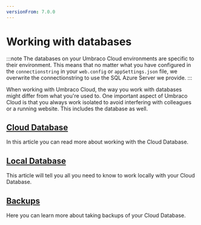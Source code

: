```yaml
---
versionFrom: 7.0.0
---
```


# Working with databases

:::note
The databases on your Umbraco Cloud environments are specific to their environment. This means that no matter what you have configured in the `connectionstring` in your `web.config` or `appSettings.json`  file, we overwrite the connectionstring to use the SQL Azure Server we provide.
:::

When working with Umbraco Cloud, the way you work with databases might differ from what you're used to. One important aspect of Umbraco Cloud is that you always work isolated to avoid interfering with colleagues or a running website. This includes the database as well.

## [Cloud Database](Cloud-Database)
In this article you can read more about working with the Cloud Database.

## [Local Database](Local-Database)
This article will tell you all you need to know to work locally with your Cloud Database.

## [Backups](Backups)
Here you can learn more about taking backups of your Cloud Database.
